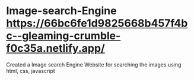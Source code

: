 # Image-search-Engine https://66bc6fe1d9825668b457f4bc--gleaming-crumble-f0c35a.netlify.app/
Created a Image search Engine  Website for searching the images using html, css, javascript 
